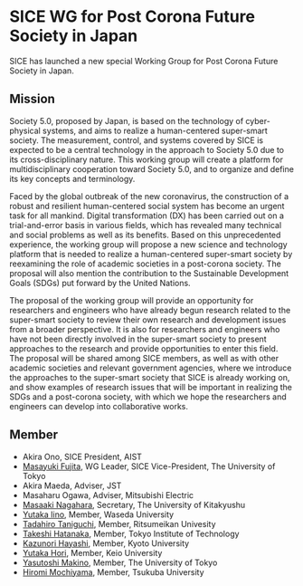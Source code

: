# SICE WG for Post Corona Future Society in Japan

SICE has launched a new special Working Group for Post Corona Future Society in Japan. 

## Mission
Society 5.0, proposed by Japan, is based on the technology of cyber-physical systems,
and aims to realize a human-centered super-smart society.
The measurement, control, and systems covered by SICE is expected to be a central technology in the approach to Society 5.0 due to its cross-disciplinary nature. 
This working group will create a platform for multidisciplinary cooperation toward Society 5.0, and to organize and define its key concepts and terminology.

Faced by the global outbreak of the new coronavirus, the construction of a robust and resilient human-centered social system has become an urgent task for all mankind. Digital transformation (DX) has been carried out on a trial-and-error basis in various fields, which has revealed many technical and social problems as well as its benefits. Based on this unprecedented experience, the working group will propose a new science and technology platform that is needed to realize a human-centered super-smart society by reexamining the role of academic societies in a post-corona society. 
The proposal will also mention the contribution to the Sustainable Development Goals (SDGs) put forward by the United Nations.

The proposal of the working group will provide an opportunity for researchers and engineers who have already begun research related to the super-smart society to review their own research and development issues from a broader perspective. It is also for researchers and engineers who have not been directly involved in the super-smart society to present approaches to the research and provide opportunities to enter this field. The proposal will be shared among SICE members, as well as with other academic societies and relevant government agencies, where we introduce the approaches to the super-smart society that SICE is already working on, and show examples of research issues that will be important in realizing the SDGs and a post-corona society, with which we hope the researchers and engineers can develop into collaborative works.

## Member
- Akira Ono, SICE President, AIST
- [Masayuki Fujita](http://www.fl.ctrl.titech.ac.jp/member2/fujita/fujitae.html), WG Leader, SICE Vice-President, The University of Tokyo
- Akira Maeda, Adviser, JST
- Masaharu Ogawa, Adviser, Mitsubishi Electric
- [Masaaki Nagahara](nagahara-masaaki.github.io), Secretary, The University of Kitakyushu
- [Yutaka Iino](https://researchmap.jp/yutakaiino?lang=en), Member, Waseda University
- [Tadahiro Taniguchi](http://www.tanichu.com/), Member, Ritsumeikan Univesity
- [Takeshi Hatanaka](http://is.eei.eng.osaka-u.ac.jp/hatanaka/index.php), Member, Tokyo Institute of Technology
- [Kazunori Hayashi](https://kazunorihayashi.github.io/index_e.html), Member, Kyoto University
- [Yutaka Hori](https://hori.appi.keio.ac.jp/en), Member, Keio University
- [Yasutoshi Makino](https://www.k.u-tokyo.ac.jp/pros-e/person/yasutoshi_makino/yasutoshi_makino.htm), Member, The University of Tokyo
- [Hiromi Mochiyama](http://www.frlab.iit.tsukuba.ac.jp/member/motiyama.html), Member, Tsukuba University
